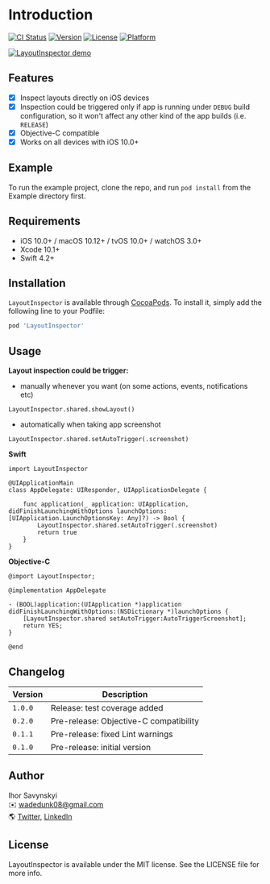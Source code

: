 # Introduction

[![CI Status](https://img.shields.io/travis/isavynskyi/LayoutInspector.svg?style=flat)](https://travis-ci.org/isavynskyi/LayoutInspector)
[![Version](https://img.shields.io/cocoapods/v/LayoutInspector.svg?style=flat)](https://cocoapods.org/pods/LayoutInspector)
[![License](https://img.shields.io/cocoapods/l/LayoutInspector.svg?style=flat)](https://cocoapods.org/pods/LayoutInspector)
[![Platform](https://img.shields.io/cocoapods/p/LayoutInspector.svg?style=flat)](https://cocoapods.org/pods/LayoutInspector)

<a href="https://github.com/isavynskyi/LayoutInspector/blob/master/LayoutInspector_demo.gif"><img src="https://github.com/isavynskyi/LayoutInspector/blob/master/LayoutInspector_demo.gif" title="LayoutInspector demo"/></a>

## Features

- [x] Inspect layouts directly on iOS devices
- [x] Inspection could be triggered only if app is running under `DEBUG` build configuration, so it won't affect any other kind of the app builds (i.e. `RELEASE`)
- [x] Objective-C compatible
- [x] Works on all devices with iOS 10.0+

## Example

To run the example project, clone the repo, and run `pod install` from the Example directory first.

## Requirements

- iOS 10.0+ / macOS 10.12+ / tvOS 10.0+ / watchOS 3.0+
- Xcode 10.1+
- Swift 4.2+

## Installation

`LayoutInspector` is available through [CocoaPods](https://cocoapods.org). To install
it, simply add the following line to your Podfile:

```ruby
pod 'LayoutInspector'
```

## Usage

**Layout inspection could be trigger:**
- manually whenever you want (on some actions, events, notifications etc) 
```
LayoutInspector.shared.showLayout()
```

- automatically when taking app screenshot
```
LayoutInspector.shared.setAutoTrigger(.screenshot)
```


**Swift**
```
import LayoutInspector

@UIApplicationMain
class AppDelegate: UIResponder, UIApplicationDelegate {

    func application(_ application: UIApplication, didFinishLaunchingWithOptions launchOptions: [UIApplication.LaunchOptionsKey: Any]?) -> Bool {
        LayoutInspector.shared.setAutoTrigger(.screenshot)
        return true
    }
}

```

**Objective-C**
```
@import LayoutInspector;

@implementation AppDelegate

- (BOOL)application:(UIApplication *)application didFinishLaunchingWithOptions:(NSDictionary *)launchOptions {
    [LayoutInspector.shared setAutoTrigger:AutoTriggerScreenshot];
    return YES;
}

@end
```

## Changelog

| Version  | Description |
| ------------- | ------------- |
| `1.0.0`  | Release: test coverage added|
| `0.2.0`  | Pre-release: Objective-C compatibility |
| `0.1.1`  | Pre-release: fixed Lint warnings |
| `0.1.0`  | Pre-release: initial version  |

## Author

Ihor Savynskyi\
✉️ wadedunk08@gmail.com\
🌎 [Twitter](https://twitter.com/iWadedunk), [LinkedIn](https://www.linkedin.com/in/isavynskyi/)


## License

LayoutInspector is available under the MIT license. See the LICENSE file for more info.
